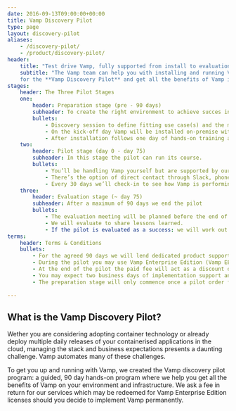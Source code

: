 ```yaml
---
date: 2016-09-13T09:00:00+00:00
title: Vamp Discovery Pilot
type: page
layout: discovery-pilot
aliases:
    - /discovery-pilot/
    - /product/discovery-pilot/    
header:
    title: "Test drive Vamp, fully supported from install to evaluation"
    subtitle: "The Vamp team can help you with installing and running Vamp in your on-prem or cloud based environment. Sign up
    for the **Vamp Discovery Pilot** and get all the benefits of Vamp in record time."
stages:    
    header: The Three Pilot Stages
    one:
        header: Preparation stage (pre - 90 days)
        subheader: To create the right environment to achieve succes in which we perform the following activities
        bullets:
            - Discovery session to define fitting use case(s) and the measures of success.
            - On the kick-off day Vamp will be installed on-premise with an Unlimited use Vamp Enterprise edition.
            - After installation follows one day of hands-on training and testing of Vamp. This is also supported remotely by a Vamp consultant.
    two:
        header: Pilot stage (day 0 - day 75)
        subheader: In this stage the pilot can run its course.                                      
        bullets:
            - You’ll be handling Vamp yourself but are supported by our engineers.  
            - There’s the option of direct contact through Slack, phone or email with the Vamp engineer.
            - Every 30 days we’ll check-in to see how Vamp is performing and if we’re on track to achieve success.
    three:
        header: Evaluation stage (~ day 75)
        subheader: After a maximum of 90 days we end the pilot
        bullets:
            - The evaluation meeting will be planned before the end of the pilot (typically around day 75.
            - We will evaluate to share lessons learned.
            - If the pilot is evaluated as a success: we will work out a commercial model for after the pilot.
terms:
    header: Terms & Conditions
    bullets:  
        - For the agreed 90 days we will lend dedicated product support during business hours to help solve Vamp related problems and provide dedicated support.
        - During the pilot you may use Vamp Enterprise Edition (Vamp EE) on an unlimited amount of vCPU’s.
        - At the end of the pilot the paid fee will act as a discount on your license purchase if you decide to purchase Vamp within 30 days after the pilot ends and commit to a 12 month contract.
        - You may expect two business days of implementation support and one business day of training effort.
        - The preparation stage will only commence once a pilot order form is signed and received by us.                
        
---
```

## What is the Vamp Discovery Pilot?

Wether you are considering adopting container technology or already deploy multiple daily releases of your containerised 
applications in the cloud, managing the stack and business expectations presents a daunting challenge. Vamp automates many of these challenges. 

To get you up and running with Vamp, we created the Vamp discovery pilot program: a guided, 90 day hands-on program where 
we help you get all the benefits of Vamp on your environment and infrastructure. We ask a fee in return for our services 
which may be redeemed for Vamp Enterprise Edition licenses should you decide to implement Vamp permanently.  
